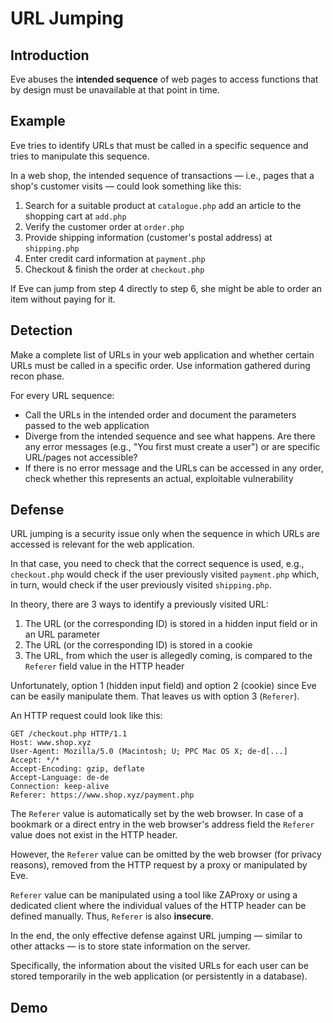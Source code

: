 # URL Jumping

## Introduction
Eve abuses the **intended sequence** of web pages to access functions that by design must be unavailable at that point in time.

## Example
Eve tries to identify URLs that must be called in a specific sequence and tries to manipulate this sequence.

In a web shop, the intended sequence of transactions &mdash; i.e., pages that a shop's customer visits &mdash; could look something like this:

1. Search for a suitable product at `catalogue.php` add an article to the shopping cart at `add.php` 
2. Verify the customer order at `order.php`
3. Provide shipping information (customer's postal address) at `shipping.php`
4. Enter credit card information at `payment.php`
5. Checkout \& finish the order at `checkout.php`

If Eve can jump from step 4 directly to step 6, she might be able to order an item without paying for it.

## Detection
Make a complete list of URLs in your web application and whether certain URLs must be called in a specific order. Use information gathered during recon phase.

For every URL sequence:
* Call the URLs in the intended order and document the parameters passed to the web application
* Diverge from the intended sequence and see what happens. Are there any error messages (e.g., "You first must create a user") or are specific URL/pages not accessible?
* If there is no error message and the URLs can be accessed in any order, check whether this represents an actual, exploitable vulnerability

## Defense
URL jumping is a security issue only when the sequence in which URLs are accessed is relevant for the web application.

In that case, you need to check that the correct sequence is used, e.g., `checkout.php` would check if the user previously visited `payment.php` which, in turn, would check if the user previously visited `shipping.php`.

In theory, there are 3 ways to identify a previously visited URL:
1. The URL (or the corresponding ID) is stored in a hidden input field or in an URL parameter
2. The URL (or the corresponding ID) is stored in a cookie
3. The URL, from which the user is allegedly coming, is compared to the `Referer` field value in the HTTP header

Unfortunately, option 1 (hidden input field) and option 2 (cookie) since Eve can be easily manipulate them. That leaves us with option 3 (`Referer`).

An HTTP request could look like this:
```
GET /checkout.php HTTP/1.1
Host: www.shop.xyz
User-Agent: Mozilla/5.0 (Macintosh; U; PPC Mac OS X; de-d[...]
Accept: */*
Accept-Encoding: gzip, deflate
Accept-Language: de-de
Connection: keep-alive
Referer: https://www.shop.xyz/payment.php
```

The `Referer` value is automatically set by the web browser. In case of a bookmark or a direct entry in the web browser's address field the `Referer` value does not exist in the HTTP header.

However, the `Referer` value can be omitted by the web browser (for privacy reasons), removed from the HTTP request by a proxy or manipulated by Eve.

`Referer` value can be manipulated using a tool like ZAProxy or using a dedicated client where the individual values of the HTTP header can be defined manually. Thus, `Referer` is also **insecure**.

In the end, the only effective defense against URL jumping &mdash; similar to other attacks &mdash; is to store state information on the server.

Specifically, the information about the visited URLs for each user can be stored temporarily in the web application (or persistently in a database).

## Demo

